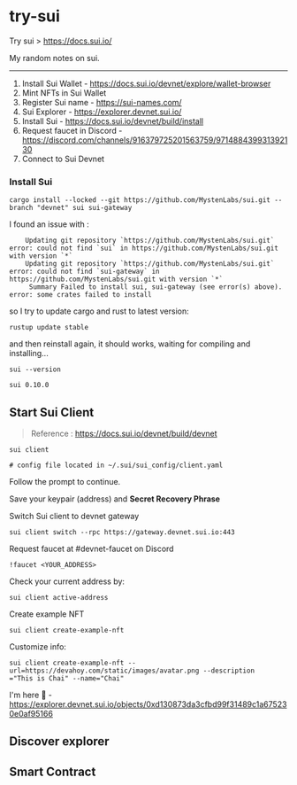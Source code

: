 # try-sui

Try sui > https://docs.sui.io/

My random notes on sui.

---

1. Install Sui Wallet - https://docs.sui.io/devnet/explore/wallet-browser
2. Mint NFTs in Sui Wallet
3. Register Sui name - https://sui-names.com/
4. Sui Explorer - https://explorer.devnet.sui.io/
5. Install Sui - https://docs.sui.io/devnet/build/install
6. Request faucet in Discord - https://discord.com/channels/916379725201563759/971488439931392130
7. Connect to Sui Devnet

### Install Sui

```
cargo install --locked --git https://github.com/MystenLabs/sui.git --branch "devnet" sui sui-gateway
```

I found an issue with :

```
    Updating git repository `https://github.com/MystenLabs/sui.git`
error: could not find `sui` in https://github.com/MystenLabs/sui.git with version `*`
    Updating git repository `https://github.com/MystenLabs/sui.git`
error: could not find `sui-gateway` in https://github.com/MystenLabs/sui.git with version `*`
     Summary Failed to install sui, sui-gateway (see error(s) above).
error: some crates failed to install
```

so I try to update cargo and rust to latest version:

```
rustup update stable
```

and then reinstall again, it should works, waiting for compiling and installing... 

```
sui --version
```

```
sui 0.10.0
```

## Start Sui Client

> Reference : https://docs.sui.io/devnet/build/devnet

```
sui client

# config file located in ~/.sui/sui_config/client.yaml
```

Follow the prompt to continue.

Save your keypair (address) and **Secret Recovery Phrase**

Switch Sui client to devnet gateway

```
sui client switch --rpc https://gateway.devnet.sui.io:443
```

Request faucet at #devnet-faucet on Discord

```
!faucet <YOUR_ADDRESS>
```

Check your current address by:

```
sui client active-address
```

Create example NFT

```
sui client create-example-nft
```

Customize info:

```
sui client create-example-nft --url=https://devahoy.com/static/images/avatar.png --description
="This is Chai" --name="Chai"
```

I'm here 🤣 - https://explorer.devnet.sui.io/objects/0xd130873da3cfbd99f31489c1a675230e0af95166

## Discover explorer

## Smart Contract
